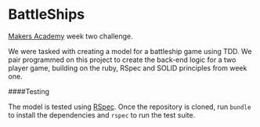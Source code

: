 BattleShips
=======

[Makers Academy](http://www.makersacademy.com/) week two challenge. 

We were tasked with creating a model for a battleship game using TDD. We pair programmed on this project to create the back-end logic for a two player game, building on the ruby, RSpec and SOLID principles from week one.

####Testing

The model is tested using [RSpec](https://github.com/rspec/rspec). Once the
repository is cloned, run `bundle` to install the dependencies and `rspec` to
run the test suite.
